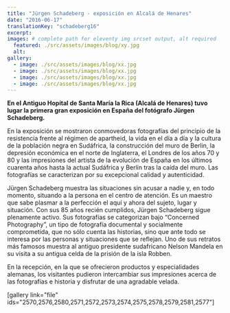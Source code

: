 ```yaml
---
title: "Jürgen Schadeberg - exposición en Alcalá de Henares"
date: "2016-06-17"
translationKey: "schadeberg16"
excerpt:
images: # complete path for eleventy img srcset output, alt required
  featured: ./src/assets/images/blog/xy.jpg
  alt:
gallery:
  - image: ./src/assets/images/blog/xx.jpg
  - image: ./src/assets/images/blog/xx.jpg
  - image: ./src/assets/images/blog/xx.jpg
  - image: ./src/assets/images/blog/xx.jpg
---
```


**En el Antiguo Hopital de Santa María la Rica (Alcalá de Henares) tuvo lugar la primera gran exposición en España del fotógrafo Jürgen Schadeberg.**

En la exposición se mostraron conmovedoras fotografías del principio de la resistencia frente al régimen de apartheid, la vida en el día a día y la cultura de la población negra en Sudáfrica, la construcción del muro de Berlin, la depresión económica en el norte de Inglaterra, el Londres de los años 70 y 80 y las impresiones del artista de la evolución de España en los últimos cuarenta años hasta la actual Sudáfrica y Berlín tras la caída del muro. Las fotografías se caracterizan por su excepcional calidad y autenticidad.

Jürgen Schadeberg muestra las situaciones sin acusar a nadie y, en todo momento, situando a la persona en el centro de atención. Es un maestro que sabe plasmar a la perfección el aquí y ahora del sujeto, lugar y situación. Con sus 85 años recién cumplidos, Jürgen Schadeberg sigue plenamente activo. Sus fotografías se categorizan bajo “Concerned Photography”, un tipo de fotografía documental y socialmente comprometida, que no sólo cuenta las historias, sino que ante todo se interesa por las personas y situaciones que se reflejan. Uno de sus retratos más famosos muestra al antiguo presidente sudafricano Nelson Mandela en su visita a su antigua celda de la prisión de la isla Robben.

En la recepción, en la que se ofrecieron productos y especialidades alemanas, los visitantes pudieron intercambiar sus impresiones acerca de las fotografías e historia y disfrutar de una agradable velada.

\[gallery link="file" ids="2570,2576,2580,2571,2572,2573,2574,2575,2578,2579,2581,2577"\]
